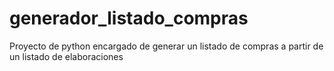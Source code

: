 # generador_listado_compras
 Proyecto de python encargado de generar un listado de compras a partir de un listado de elaboraciones
